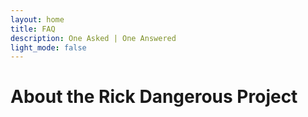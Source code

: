 ```yaml
---
layout: home
title: FAQ
description: One Asked | One Answered
light_mode: false
---
```


# About the Rick Dangerous Project

